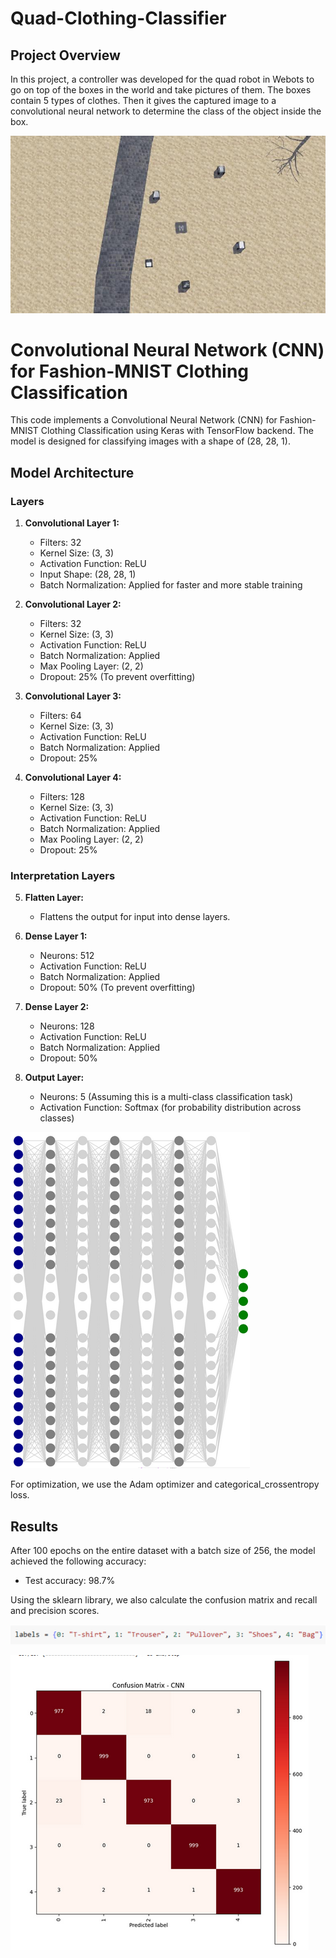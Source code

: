 # Quad-Clothing-Classifier
## Project Overview 
In this project, a controller was developed for the quad robot in Webots to go on top of the boxes in the world and take pictures of them. The boxes contain 5 types of clothes. Then it gives the captured image to a convolutional neural network to determine the class of the object inside the box.

![Quad-Clothing-Classifier](worlds/mavic_2_pro.jpg)

# Convolutional Neural Network (CNN) for Fashion-MNIST Clothing Classification

This code implements a Convolutional Neural Network (CNN) for Fashion-MNIST Clothing Classification using Keras with TensorFlow backend. The model is designed for classifying images with a shape of (28, 28, 1).
## Model Architecture

### Layers
1. **Convolutional Layer 1:**
   - Filters: 32
   - Kernel Size: (3, 3)
   - Activation Function: ReLU
   - Input Shape: (28, 28, 1)
   - Batch Normalization: Applied for faster and more stable training

2. **Convolutional Layer 2:**
   - Filters: 32
   - Kernel Size: (3, 3)
   - Activation Function: ReLU
   - Batch Normalization: Applied
   - Max Pooling Layer: (2, 2)
   - Dropout: 25% (To prevent overfitting)

3. **Convolutional Layer 3:**
   - Filters: 64
   - Kernel Size: (3, 3)
   - Activation Function: ReLU
   - Batch Normalization: Applied
   - Dropout: 25%

4. **Convolutional Layer 4:**
   - Filters: 128
   - Kernel Size: (3, 3)
   - Activation Function: ReLU
   - Batch Normalization: Applied
   - Max Pooling Layer: (2, 2)
   - Dropout: 25%

### Interpretation Layers
5. **Flatten Layer:**
   - Flattens the output for input into dense layers.

6. **Dense Layer 1:**
   - Neurons: 512
   - Activation Function: ReLU
   - Batch Normalization: Applied
   - Dropout: 50% (To prevent overfitting)

7. **Dense Layer 2:**
   - Neurons: 128
   - Activation Function: ReLU
   - Batch Normalization: Applied
   - Dropout: 50%

8. **Output Layer:**
   - Neurons: 5 (Assuming this is a multi-class classification task)
   - Activation Function: Softmax (for probability distribution across classes)

![Quad-Clothing-Classifier](images/cnn.png)

For optimization, we use the Adam optimizer and categorical_crossentropy loss.

## Results
After 100 epochs on the entire dataset with a batch size of 256, the model achieved the following accuracy:
- Test accuracy: 98.7%

Using the sklearn library, we also calculate the confusion matrix and recall and precision scores.

![Quad-Clothing-Classifier](images/labels.png)

![Quad-Clothing-Classifier](images/confusion%20matrix.png)
